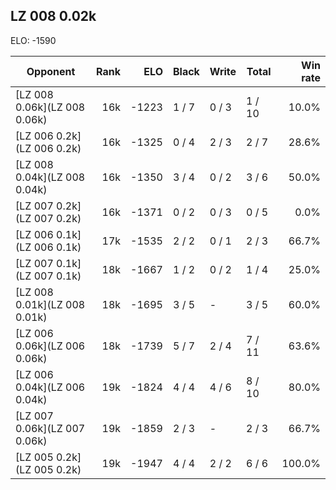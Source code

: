 ## LZ 008 0.02k ##

ELO: -1590

Opponent | Rank | ELO | Black | Write | Total | Win rate
---------|-----:|----:|-------|-------|-------|-------:
[LZ 008 0.06k](LZ 008 0.06k) | 16k | -1223 | 1 / 7 | 0 / 3 | 1 / 10 | 10.0%
[LZ 006 0.2k](LZ 006 0.2k) | 16k | -1325 | 0 / 4 | 2 / 3 | 2 / 7 | 28.6%
[LZ 008 0.04k](LZ 008 0.04k) | 16k | -1350 | 3 / 4 | 0 / 2 | 3 / 6 | 50.0%
[LZ 007 0.2k](LZ 007 0.2k) | 16k | -1371 | 0 / 2 | 0 / 3 | 0 / 5 | 0.0%
[LZ 006 0.1k](LZ 006 0.1k) | 17k | -1535 | 2 / 2 | 0 / 1 | 2 / 3 | 66.7%
[LZ 007 0.1k](LZ 007 0.1k) | 18k | -1667 | 1 / 2 | 0 / 2 | 1 / 4 | 25.0%
[LZ 008 0.01k](LZ 008 0.01k) | 18k | -1695 | 3 / 5 | - | 3 / 5 | 60.0%
[LZ 006 0.06k](LZ 006 0.06k) | 18k | -1739 | 5 / 7 | 2 / 4 | 7 / 11 | 63.6%
[LZ 006 0.04k](LZ 006 0.04k) | 19k | -1824 | 4 / 4 | 4 / 6 | 8 / 10 | 80.0%
[LZ 007 0.06k](LZ 007 0.06k) | 19k | -1859 | 2 / 3 | - | 2 / 3 | 66.7%
[LZ 005 0.2k](LZ 005 0.2k) | 19k | -1947 | 4 / 4 | 2 / 2 | 6 / 6 | 100.0%
